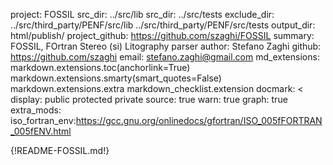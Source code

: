 project: FOSSIL
src_dir: ../src/lib
src_dir: ../src/tests
exclude_dir: ../src/third_party/PENF/src/lib
             ../src/third_party/PENF/src/tests
output_dir: html/publish/
project_github: https://github.com/szaghi/FOSSIL
summary: FOSSIL, FOrtran Stereo (si) Litography parser
author: Stefano Zaghi
github: https://github.com/szaghi
email: stefano.zaghi@gmail.com
md_extensions: markdown.extensions.toc(anchorlink=True)
               markdown.extensions.smarty(smart_quotes=False)
               markdown.extensions.extra
               markdown_checklist.extension
docmark: <
display: public
         protected
         private
source: true
warn: true
graph: true
extra_mods: iso_fortran_env:https://gcc.gnu.org/onlinedocs/gfortran/ISO_005fFORTRAN_005fENV.html

{!README-FOSSIL.md!}
